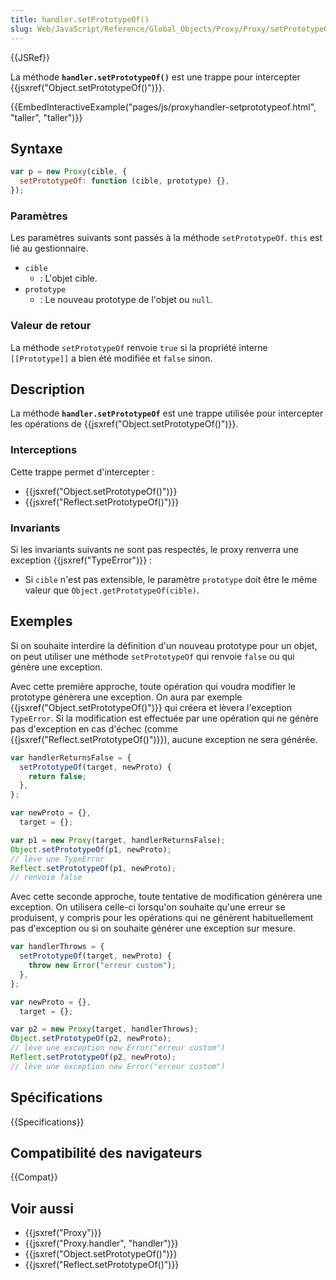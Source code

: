 ```yaml
---
title: handler.setPrototypeOf()
slug: Web/JavaScript/Reference/Global_Objects/Proxy/Proxy/setPrototypeOf
---
```


{{JSRef}}

La méthode **`handler.setPrototypeOf()`** est une trappe pour intercepter {{jsxref("Object.setPrototypeOf()")}}.

{{EmbedInteractiveExample("pages/js/proxyhandler-setprototypeof.html", "taller", "taller")}}

## Syntaxe

```js
var p = new Proxy(cible, {
  setPrototypeOf: function (cible, prototype) {},
});
```

### Paramètres

Les paramètres suivants sont passés à la méthode `setPrototypeOf`. `this` est lié au gestionnaire.

- `cible`
  - : L'objet cible.
- `prototype`
  - : Le nouveau prototype de l'objet ou `null`.

### Valeur de retour

La méthode `setPrototypeOf` renvoie `true` si la propriété interne `[[Prototype]]` a bien été modifiée et `false` sinon.

## Description

La méthode **`handler.setPrototypeOf`** est une trappe utilisée pour intercepter les opérations de {{jsxref("Object.setPrototypeOf()")}}.

### Interceptions

Cette trappe permet d'intercepter :

- {{jsxref("Object.setPrototypeOf()")}}
- {{jsxref("Reflect.setPrototypeOf()")}}

### Invariants

Si les invariants suivants ne sont pas respectés, le proxy renverra une exception {{jsxref("TypeError")}} :

- Si `cible` n'est pas extensible, le paramètre `prototype` doit être le même valeur que `Object.getPrototypeOf(cible)`.

## Exemples

Si on souhaite interdire la définition d'un nouveau prototype pour un objet, on peut utiliser une méthode `setPrototypeOf` qui renvoie `false` ou qui génère une exception.

Avec cette première approche, toute opération qui voudra modifier le prototype génèrera une exception. On aura par exemple {{jsxref("Object.setPrototypeOf()")}} qui créera et lèvera l'exception `TypeError`. Si la modification est effectuée par une opération qui ne génère pas d'exception en cas d'échec (comme {{jsxref("Reflect.setPrototypeOf()")}}), aucune exception ne sera générée.

```js
var handlerReturnsFalse = {
  setPrototypeOf(target, newProto) {
    return false;
  },
};

var newProto = {},
  target = {};

var p1 = new Proxy(target, handlerReturnsFalse);
Object.setPrototypeOf(p1, newProto);
// lève une TypeError
Reflect.setPrototypeOf(p1, newProto);
// renvoie false
```

Avec cette seconde approche, toute tentative de modification génèrera une exception. On utilisera celle-ci lorsqu'on souhaite qu'une erreur se produisent, y compris pour les opérations qui ne génèrent habituellement pas d'exception ou si on souhaite générer une exception sur mesure.

```js
var handlerThrows = {
  setPrototypeOf(target, newProto) {
    throw new Error("erreur custom");
  },
};

var newProto = {},
  target = {};

var p2 = new Proxy(target, handlerThrows);
Object.setPrototypeOf(p2, newProto);
// lève une exception new Error("erreur custom")
Reflect.setPrototypeOf(p2, newProto);
// lève une exception new Error("erreur custom")
```

## Spécifications

{{Specifications}}

## Compatibilité des navigateurs

{{Compat}}

## Voir aussi

- {{jsxref("Proxy")}}
- {{jsxref("Proxy.handler", "handler")}}
- {{jsxref("Object.setPrototypeOf()")}}
- {{jsxref("Reflect.setPrototypeOf()")}}
